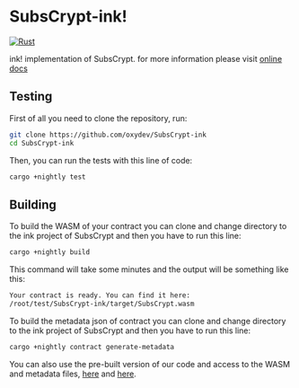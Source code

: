# SubsCrypt-ink!

[![Rust](https://github.com/oxydev/SubsCrypt-ink/actions/workflows/rust.yml/badge.svg)](https://github.com/oxydev/SubsCrypt-ink/actions/workflows/rust.yml)

ink! implementation of SubsCrypt. for more information please visit [online docs](https://oxydev.github.io/SubsCrypt-docs/#/)

## Testing

First of all you need to clone the repository, run:

```bash
git clone https://github.com/oxydev/SubsCrypt-ink
cd SubsCrypt-ink
```

Then, you can run the tests with this line of code:

```bash
cargo +nightly test
```

## Building

To build the WASM of your contract you can clone and change directory to the ink project of SubsCrypt and then you have to run this line:

```bash
cargo +nightly build
```

This command will take some minutes and the output will be something like this:

```bash
Your contract is ready. You can find it here:
/root/test/SubsCrypt-ink/target/SubsCrypt.wasm
```

To build the metadata json of contract you can clone and change directory to the ink project of SubsCrypt and then you have to run this line:

```bash
cargo +nightly contract generate-metadata
```

You can also use the pre-built version of our code and access to the WASM and metadata files, [here](https://github.com/oxydev/SubsCrypt-ink/blob/main/deploy/SubsCrypt.wasm) and [here](https://github.com/oxydev/SubsCrypt-ink/blob/main/deploy/metadata.json).
